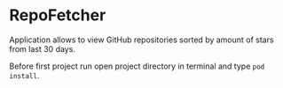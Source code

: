 # RepoFetcher

Application allows to view GitHub repositories sorted by amount of stars from last 30 days.

Before first project run open project directory in terminal and type `pod install`.
